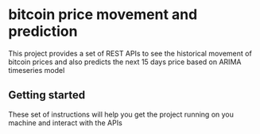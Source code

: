 # bitcoin price movement and prediction
This project provides a set of REST APIs to see the historical movement of bitcoin prices and also predicts the next 15 days price based on ARIMA timeseries model

## Getting started
These set of instructions will help you get the project running on you machine and interact with the APIs


